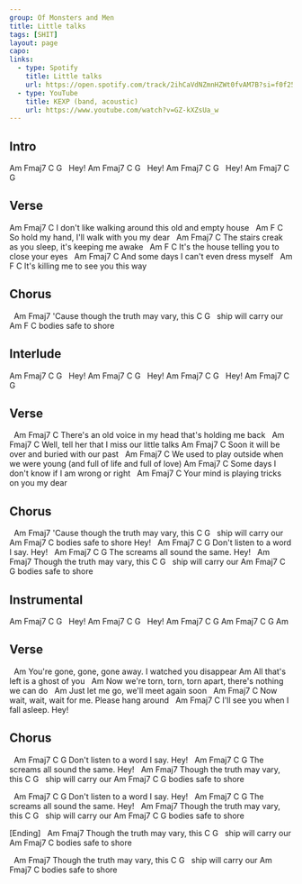 ```yaml
---
group: Of Monsters and Men
title: Little talks
tags: [SHIT]
layout: page
capo: 
links: 
  - type: Spotify
    title: Little talks
    url: https://open.spotify.com/track/2ihCaVdNZmnHZWt0fvAM7B?si=f0f251b9c8ef4e96
  - type: YouTube
    title: KEXP (band, acoustic)
    url: https://www.youtube.com/watch?v=GZ-kXZsUa_w
---
```


## Intro

Am   Fmaj7   C   G
&nbsp;                Hey!
Am   Fmaj7   C   G
&nbsp;                Hey!
Am   Fmaj7   C   G
&nbsp;                Hey!
Am   Fmaj7   C   G

## Verse

Am           Fmaj7                  C
I don't like walking around this old and empty house
&nbsp;  Am                 F                C
So hold my hand, I'll walk with you my dear
&nbsp;   Am           Fmaj7              C
The stairs creak as you sleep, it's keeping me awake
&nbsp;        Am            F                 C
It's the house telling you to close your eyes
&nbsp;   Am        Fmaj7       C
And some days I can't even dress myself
&nbsp;    Am            F               C
It's killing me to see you this way

## Chorus

&nbsp;                 Am        Fmaj7
'Cause though the truth may vary, this
C           G
&nbsp; ship will carry our
Am     F            C
bodies safe to shore

## Interlude

Am   Fmaj7   C   G
&nbsp;                Hey!
Am   Fmaj7   C   G
&nbsp;                Hey!
Am   Fmaj7   C   G
&nbsp;                Hey!
Am   Fmaj7   C   G

## Verse

&nbsp;          Am        Fmaj7            C
There's an old voice in my head that's holding me back
&nbsp;     Am              Fmaj7            C
Well, tell her that I miss our little talks
Am              Fmaj7    C
Soon it will be over and buried with our past
&nbsp;  Am              Fmaj7             C
We used to play outside when we were young (and full of life and full of love)
Am        Fmaj7           C
Some days I don't know if I am wrong or right
&nbsp;    Am              Fmaj7             C
Your mind is playing tricks on you my dear

## Chorus

&nbsp;                 Am        Fmaj7
'Cause though the truth may vary, this
C            G
&nbsp; ship will carry our
Am     Fmaj7        C
bodies safe to shore   Hey!
&nbsp;     Am          Fmaj7  C    G
Don't listen to a word I say. Hey!
&nbsp;   Am          Fmaj7     C     G
The screams all sound the same. Hey!
&nbsp;          Am        Fmaj7
Though the truth may vary, this
C           G
&nbsp; ship will carry our
Am     Fmaj7        C  G
bodies safe to shore

## Instrumental

Am   Fmaj7   C   G
&nbsp;                Hey!
Am   Fmaj7   C   G
&nbsp;                Hey!
Am   Fmaj7   C   G
Am   Fmaj7   C   G
Am

## Verse

&nbsp;      Am
You're gone, gone, gone away. I watched you disappear
Am
All that's left is a ghost of you
&nbsp;         Am
Now we're torn, torn, torn apart, there's nothing we can do
&nbsp;    Am
Just let me go, we'll meet again soon
&nbsp;   Am          Fmaj7       C
Now wait, wait, wait for me. Please hang around
&nbsp;    Am             Fmaj7 C
I'll see you when I fall asleep. Hey!

## Chorus

&nbsp;     Am          Fmaj7  C    G
Don't listen to a word I say. Hey!
&nbsp;   Am          Fmaj7     C     G
The screams all sound the same. Hey!
&nbsp;          Am        Fmaj7
Though the truth may vary, this
C           G
&nbsp; ship will carry our
Am     Fmaj7        C  G
bodies safe to shore

&nbsp;     Am          Fmaj7  C    G
Don't listen to a word I say. Hey!
&nbsp;   Am          Fmaj7     C     G
The screams all sound the same. Hey!
&nbsp;          Am        Fmaj7
Though the truth may vary, this
C           G
&nbsp; ship will carry our
Am     Fmaj7        C  G
bodies safe to shore

[Ending]
&nbsp;          Am        Fmaj7
Though the truth may vary, this
C           G
&nbsp; ship will carry our
Am     Fmaj7        C
bodies safe to shore

&nbsp;          Am        Fmaj7
Though the truth may vary, this
C           G
&nbsp; ship will carry our
Am     Fmaj7        C
bodies safe to shore

